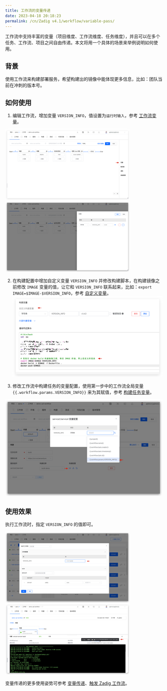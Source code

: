 ```yaml
---
title: 工作流的变量传递
date: 2023-04-18 20:18:23
permalink: /cn/Zadig v4.1/workflow/variable-pass/
---
```


工作流中支持丰富的变量（项目维度、工作流维度、任务维度），并且可以在多个任务、工作流、项目之间自由传递。本文将用一个具体的场景来举例说明如何使用。

## 背景

使用工作流来构建部署服务，希望构建出的镜像中能体现更多信息，比如：团队当前在冲刺的版本号。

## 如何使用

1. 编辑工作流，增加变量 `VERSION_INFO`，值设置为`运行时输入`，参考 [工作流变量](/cn/Zadig%20v4.1/project/common-workflow/#工作流)。

<img src="../../../../_images/var_pass_demo_3.png" width="400">
<img src="../../../../_images/var_pass_demo_2.png" width="400">

2. 在构建配置中增加自定义变量 `VERSION_INFO` 并修改构建脚本，在构建镜像之前修改 `IMAGE` 变量的值，让它和 `VERSION_INFO` 联系起来，比如：`export IMAGE=$IMAGE-$VERSION_INFO`，参考 [自定义变量](/cn/Zadig%20v4.1/project/build/#构建变量)。
![变量传递](../../../../_images/var_pass_demo_1.png)

3. 修改工作流中构建任务的变量配置，使用第一步中的工作流全局变量 <span v-pre>`{{.workflow.params.VERSION_INFO}}`</span> 来为其赋值，参考 [构建任务变量](/cn/Zadig%20v4.1/project/common-workflow/#构建任务)。

![变量传递](../../../../_images/var_pass_demo_4.png)

## 使用效果

执行工作流时，指定 `VERSION_INFO` 的值即可。

<img src="../../../../_images/var_pass_demo_5.png" width="400">
<img src="../../../../_images/var_pass_demo_6.png" width="400">

变量传递的更多使用姿势可参考 [变量传递](/cn/Zadig%20v4.1/project/common-workflow/#变量传递)、[触发 Zadig 工作流](/cn/Zadig%20v4.1/project/workflow-jobs/#触发-zadig-工作流)。
